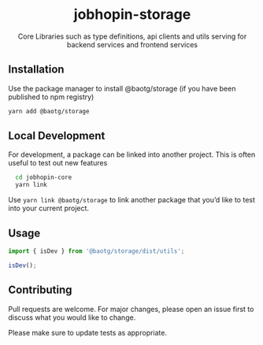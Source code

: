 <div align="center">
  <h1>jobhopin-storage</h1>
  <p>Core Libraries such as type definitions, api clients and utils serving for backend services and frontend services</p>
  </div>
</div>

## Installation

Use the package manager to install @baotg/storage (if you have been published to npm registry)

```bash
yarn add @baotg/storage
```

## Local Development
For development, a package can be linked into another project. This is often useful to test out new features

```bash
  cd jobhopin-core
  yarn link
```

Use `yarn link @baotg/storage` to link another package that you’d like to test into your current project.

## Usage

```javascript
import { isDev } from '@baotg/storage/dist/utils';

isDev();
```

## Contributing

Pull requests are welcome. For major changes, please open an issue first to discuss what you would like to change.

Please make sure to update tests as appropriate.
